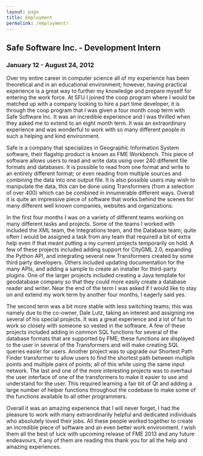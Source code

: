 ```yaml
---
layout: page
title: Employment
permalink: /employment/
---
```


<h2>Safe Software Inc. - Development Intern</h2>
<h3>January 12 - August 24, 2012</h3>
Over my entire career in computer science all of my experience has been theoretical and in an educational environment; however, having practical experience is a great way to further my knowledge and prepare myself for entering the work force. At SFU I joined the coop program where I would be matched up with a company looking to hire a part time developer, it is through the coop program that I was given a four month coop term with Safe Software Inc. It was an incredible experience and I was thrilled when they asked me to extend to an eight month term. It was an extraordinary experience and was wonderful to work with so many different people in such a helping and kind environment.

Safe is a company that specializes in Geographic Information System software, their flagship product is known as FME Workbench. This piece of software allows users to read and write data using over 240 different file formats and databases. It is possible to read from one format and write to an entirely different format; or even reading from multiple sources and combining the data into one output file. It is also possible users may wish to manipulate the data, this can be done using Transformers (from a selection of over 400) which can be combined in innumerable different ways. Overall it is quite an impressive piece of software that works behind the scenes for many different well known companies, websites and organizations.

In the first four months I was on a variety of different teams working on many different tasks and projects. Some of the teams I worked with included the XML team, the Integrations team, and the Database team; quite often I would be assigned a task from any team that required a bit of extra help even if that meant putting a my current projects temporarily on hold. A few of these projects included adding support for CityGML 2.0, expanding the Python API, and integrating several new Transformers created by some third party developers. Others included updating documentation for the many APIs, and adding a sample to create an installer for third-party plugins. One of the larger projects included creating a Java template for geodatabase company so that they could more easily create a database reader and writer. Near the end of the term I was asked if I would like to stay on and extend my work term by another four months, I eagerly said yes.

The second term was a bit more stable with less switching teams; this was namely due to the co-owner, Dale Lutz, taking an interest and assigning me several of his special projects. It was a great experience and a lot of fun to work so closely with someone so vested in the software. A few of these projects included adding in common SQL functions for several of the database formats that are supported by FME; these functions are displayed to the user in several of the Transformers and will make creating SQL queries easier for users. Another project was to upgrade our Shortest Path Finder transformer to allow users to find the shortest path between multiple points and multiple pairs of points; all of this while using the same input network. The last and one of the more interesting projects was to overhaul the user interface of one of the transformers to make it easier to use and understand for the user. This required learning a fair bit of Qt and adding a large number of helper functions throughout the codebase to make some of the functions available to all other programmers.

Overall it was an amazing experience that I will never forget, I had the pleasure to work with many extraordinarily helpful and dedicated individuals who absolutely loved their jobs. All these people worked together to create an incredible piece of software and an even better work environment. I wish them all the best of luck with upcoming release of FME 2013 and any future endeavours, if any of them are reading this thank you for all the help and amazing experiences.
